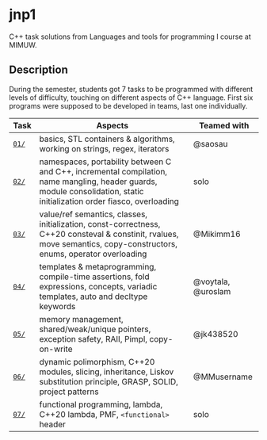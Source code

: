 # jnp1
C++ task solutions from Languages and tools for programming I course at MIMUW.

## Description
During the semester, students got 7 tasks to be programmed with different
levels of difficulty, touching on different aspects of C++ language. First six
programs were supposed to be developed in teams, last one individually.

| Task         | Aspects                                                                                                                                                                 | Teamed with        |
|--------------|-------------------------------------------------------------------------------------------------------------------------------------------------------------------------|--------------------|
| [`01/`](01/) | basics, STL containers & algorithms, working on strings, regex, iterators                                                                                               | @saosau            |
| [`02/`](02/) | namespaces, portability between C and C++, incremental compilation, name mangling, header guards, module consolidation, static initialization order fiasco, overloading | solo               |
| [`03/`](03/) | value/ref semantics, classes, initialization, const-correctness, C++20 consteval & constinit, rvalues, move semantics, copy-constructors, enums, operator overloading   | @Mikimm16          |
| [`04/`](04/) | templates & metaprogramming, compile-time assertions, fold expressions, concepts, variadic templates, auto and decltype keywords                                         | @voytala, @uroslam |
| [`05/`](05/) | memory management, shared/weak/unique pointers, exception safety, RAII, Pimpl, copy-on-write                                                                            | @jk438520          |
| [`06/`](06/) | dynamic polimorphism, C++20 modules, slicing, inheritance, Liskov substitution principle, GRASP, SOLID, project patterns                                                | @MMusername        |
| [`07/`](07/) | functional programming, lambda, C++20 lambda, PMF, `<functional>` header                                                                                                | solo               |
